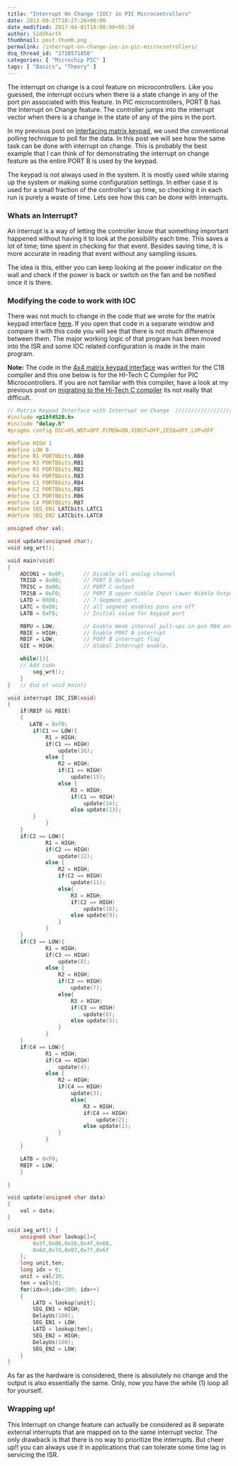 ```yaml
---
title: "Interrupt On Change (IOC) in PIC Microcontrollers"
date: 2013-08-27T18:27:26+00:00
date_modified: 2017-04-01T10:00:00+05:30
author: Siddharth
thumbnail: post-thumb.png
permalink: /interrupt-on-change-ioc-in-pic-microcontrollers/
dsq_thread_id: "2728571858"
categories: [ "Microchip PIC" ]
tags: [ "Basics", "Theory" ]
---
```


The interrupt on change is a cool feature on microcontrollers. Like you guessed, the interrupt occurs when there is a state change in any of the port pin associated with this feature. In PIC microcontrollers, PORT B  has the Interrupt on Change feature. The controller jumps into the interrupt vector when there is a change in the state of any of the pins in the port.

In my previous post on [interfacing matrix keypad](/interface-4x4-matrix-keypad-with-microcontroller/), we used the conventional polling technique to poll for the data. In this post we will see how the same task can be done with interrupt on change. This is probably the best example that I can think of for demonstrating the interrupt on change feature as the entire PORT B is used by the keypad.

The keypad is not always used in the system. It is mostly used while staring up the system or making some configuration settings. In either case it is used for a small fraction of the controller's up time, so checking it in each run is purely a waste of time. Lets see how this can be done with interrupts.

### Whats an Interrupt?

An interrupt is a way of letting the controller know that something important happened without having it to look at the possibility each time. This saves a lot of time; time spent in checking for that event. Besides saving time, it is more accurate in reading that event without any sampling issues.

The idea is this, either you can keep looking at the power indicator on the wall and check if the power is back or switch on the fan and be notified once it is there.

### Modifying the code to work with IOC

There was not much to change in the code that we wrote for the matrix keypad interface [here](/interface-4x4-matrix-keypad-with-microcontroller/). If you open that code in a separate window and compare it with this code you will see that there is not much difference between them. The major working logic of that program has been moved into the ISR and some IOC related configuration is made in the main program.

**Note:** The code in the [4x4 matrix keypad interface](/interface-4x4-matrix-keypad-with-microcontroller/) was written for the C18 compiler and this one below is for the HI-Tech C Compiler for PIC Microcontrollers. If you are not familiar with this compiler, have a look at my previous post on [migrating to the Hi-Tech C compiler](/migrating-to-hi-tech-c-compiler-from-the-microchip-c18-compiler/) its not really that difficult.

``` c
// Matrix Keypad Interface with Interrupt on Change  /////////////////////////
#include <p18f4520.h>
#include "delay.h"
#pragma config OSC=HS,WDT=OFF,FCMEN=ON,XINST=OFF,IESO=OFF,LVP=OFF

#define HIGH 1
#define LOW 0
#define R1 PORTBbits.RB0
#define R2 PORTBbits.RB1
#define R3 PORTBbits.RB2
#define R4 PORTBbits.RB3
#define C1 PORTBbits.RB4
#define C2 PORTBbits.RB5
#define C3 PORTBbits.RB6
#define C4 PORTBbits.RB7
#define SEG_EN1 LATCbits.LATC1
#define SEG_EN2 LATCbits.LATC0

unsigned char val;

void update(unsigned char);
void seg_wrt();

void main(void)
{
    ADCON1 = 0x0F;      // Disable all analog channel
    TRISD = 0x00;       // PORT D Output
    TRISC = 0x00;       // PORT C output
    TRISB = 0xF0;       // PORT B upper nibble Input Lower Nibble Output
    LATD = 0X00;        // 7 Segment port.
    LATC = 0x00;        // all segment enables pins are off
    LATB = 0xF0;        // Initial value for keypad port

    RBPU = LOW;         // Enable Weak internal pull-ups in pin RB4 and RB5
    RBIE = HIGH;        // Enable PORT B interrupt
    RBIF = LOW;         // PORT B interrupt flag
    GIE = HIGH;         // Global Interrupt enable.

    while(1){
	// Add code
        seg_wrt();
    }
}	// End of void main()

void interrupt IOC_ISR(void)
{
    if(RBIF && RBIE)
    {
	   LATB = 0xf0;
        if(C1 == LOW){
            R1 = HIGH;
            if(C1 == HIGH)
                update(16);
            else {
                R2 = HIGH;
                if(C1 == HIGH)
                    update(15);
                else {
                    R3 = HIGH;
                    if(C1 == HIGH)
                        update(14);
                    else update(13);
		}
            }
	}
	if(C2 == LOW){
            R1 = HIGH;
            if(C2 == HIGH)
            	update(12);
            else {
            	R2 = HIGH;
            	if(C2 == HIGH)
                    update(11);
                else{
                    R3 = HIGH;
                    if(C2 == HIGH)
                        update(10);
                    else update(9);
            	}
            }
	}
	if(C3 == LOW){
            R1 = HIGH;
            if(C3 == HIGH)
            	update(8);
            else {
            	R2 = HIGH;
            	if(C3 == HIGH)
                    update(7);
              	else{
                    R3 = HIGH;
                    if(C3 == HIGH)
                        update(6);
                    else update(5);
            	}
            }
	}
	if(C4 == LOW){
            R1 = HIGH;
            if(C4 == HIGH)
            	update(4);
            else {
            	R2 = HIGH;
            	if(C4 == HIGH)
                    update(3);
                    else{
                    	R3 = HIGH;
                    	if(C4 == HIGH)
                            update(2);
                        else update(1);
            	}
            }
	}

	LATB = 0xF0;
	RBIF = LOW;
    }

}

void update(unsigned char data)
{
    val = data;
}

void seg_wrt() {
    unsigned char lookup[]={
        0x3f,0x06,0x5b,0x4f,0x66,
        0x6d,0x7d,0x07,0x7f,0x6f
    };
    long unit,ten;
    long idx = 0;
    unit = val/10;
    ten = val%10;
    for(idx=0;idx<100; idx++)
    {
    	LATD = lookup[unit];
    	SEG_EN1 = HIGH;
    	DelayUs(100);
    	SEG_EN1 = LOW;
    	LATD = lookup[ten];
    	SEG_EN2 = HIGH;
    	DelayUs(100);
    	SEG_EN2 = LOW;
    }
}
```

As far as the hardware is considered, there is absolutely no change and the output is also essentially the same. Only, now you have the while (1) loop all for yourself.

### Wrapping up!

This Interrupt on change feature can actually be considered as 8 separate external interrupts that are mapped on to the same interrupt vector. The only drawback is that there is no way to prioritize the interrupts. But cheer up!! you can always use it in applications that can tolerate some time lag in servicing the ISR.
